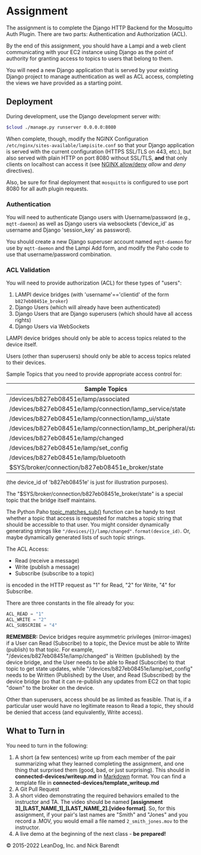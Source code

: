 # Assignment

The assignment is to complete the Django HTTP Backend for the Mosquitto Auth Plugin.  There are two parts: Authentication and Authorization (ACL).

By the end of this assignment, you should have a Lampi and a web client communicating with your EC2 instance using Django as the point of authority for granting access to topics to users that belong to them.

You will need a new Django application that is served by your existing Django project to manage authentication as well as ACL access, completing the views we have provided as a starting point.

## Deployment

During development, use the Django development server with:

```bash
$cloud ./manage.py runserver 0.0.0.0:8080
```

When complete, though, modify the NGINX Configuration ```/etc/nginx/sites-available/lampisite.conf``` so that your Django application is served with the current configuration (HTTPS SSL/TLS on 443, etc.), but also served with plain HTTP on port 8080 without SSL/TLS, **and** that only clients on localhost can access it (see [NGINX allow/deny](http://nginx.org/en/docs/http/ngx_http_access_module.html) _allow_ and _deny_ directives).

Also, be sure for final deployment that `mosquitto` is configured to use port 8080 for all auth plugin requests.

### Authentication

You will need to authenticate Django users with Username/password (e.g., `mqtt-daemon`) as well as Django users via websockets ('device_id' as username and Django 'session_key' as password).

You should create a new Django superuser account named `mqtt-daemon` for use by `mqtt-daemon` and the Lampi Add form, and modify the Paho code to use that username/password combination.

### ACL Validation

You will need to provide authorization (ACL) for these types of "users":

1. LAMPI device bridges (with 'username'=='clientid' of the form `b827eb08451e_broker`)
1. Django Users (which will already have been authenticated)
1. Django Users that are Django superusers (which should have all access rights)
1. Django Users via WebSockets

LAMPI device bridges should only be able to access topics related to the device itself.

Users (other than superusers) should only be able to access topics related to their devices.

Sample Topics that you need to provide appropriate access control for:

| Sample Topics |
|--------------|
| /devices/b827eb08451e/lamp/associated |
| /devices/b827eb08451e/lamp/connection/lamp_service/state |
| /devices/b827eb08451e/lamp/connection/lamp_ui/state |
| /devices/b827eb08451e/lamp/connection/lamp\_bt\_peripheral/state |
| /devices/b827eb08451e/lamp/changed |
| /devices/b827eb08451e/lamp/set_config |
| /devices/b827eb08451e/lamp/bluetooth |
| $SYS/broker/connection/b827eb08451e_broker/state |

(the device_id of 'b827eb08451e' is just for illustration purposes).

The "$SYS/broker/connection/b827eb08451e_broker/state" is a special topic that the bridge itself maintains.

The Python Paho [topic\_matches\_sub()](http://www.eclipse.org/paho/clients/python/docs/#global-helper-functions) function can be handy to test whether a topic that access is requested for matches a topic string that should be accessible to that user.  You might consider dynamically generating strings like `"/devices/{}/lamp/changed".format(device_id)`.  Or, maybe dynamically generated lists of such topic strings.

The ACL Access:

* Read (receive a message)
* Write (publish a message)
* Subscribe (subscribe to a topic)

is encoded in the HTTP request as  "1" for Read, "2" for Write, "4" for Subscribe.  

There are three constants in the file already for you:

```python
ACL_READ = "1"  
ACL_WRITE = "2"  
ACL_SUBSCRIBE = "4"
```

**REMEMBER:** Device bridges require asymmetric privileges (mirror-images) if a User can Read (Subscribe) to a topic, the Device must be able to Write (publish) to that topic.  For example, "/devices/b827eb08451e/lamp/changed" is Written (published) by the device bridge, and the User needs to be able to Read (Subscribe) to that topic to get state updates, while "/devices/b827eb08451e/lamp/set_config" needs to be Written (Published) by the User, and Read (Subscribed) by the device bridge (so that it can re-publish any updates from EC2 on that topic "down" to the broker on the device.

Other than superusers, access should be as limited as feasible.  That is, if a particular user would have no legitimate reason to Read a topic, they should be denied that access (and equivalently, Write access). 

## What to Turn in

You need to turn in the following:

1. A short (a few sentences) write up from each member of the pair summarizing what they learned completing the assignment, and one thing that surprised them (good, bad, or just surprising).  This should in **connected-devices/writeup.md** in [Markdown](https://daringfireball.net/projects/markdown/) format.  You can find a template file in **connected-devices/template\_writeup.md**
2. A Git Pull Request
3. A short video demonstrating the required behaviors emailed to the instructor and TA.  The video should be named **[assignment 3]_[LAST_NAME_1]\_[LAST_NAME_2].[video format]**.  So, for this assignment, if your pair's last names are "Smith" and "Jones" and you record a .MOV, you would email a file named ```2_smith_jones.mov``` to the instructor.
4. A live demo at the beginning of the next class - **be prepared!**

&copy; 2015-2022 LeanDog, Inc. and Nick Barendt

